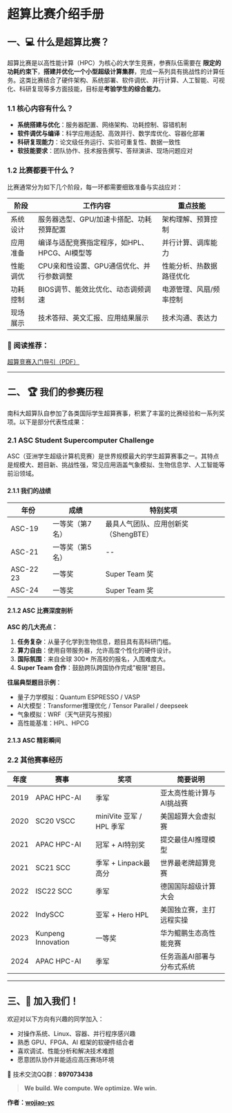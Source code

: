 # 超算比赛介绍手册

## 一、💻 什么是超算比赛？  

超算比赛是以高性能计算（HPC）为核心的大学生竞赛，参赛队伍需要在 **限定的功耗约束下**，**搭建并优化一个小型超级计算集群**，完成一系列具有挑战性的计算任务。这类比赛结合了硬件架构、系统部署、软件调优、并行计算、人工智能、可视化、科研复现等多方面技能，目标是**考验学生的综合能力**。  

### 1.1 核心内容有什么？
- **系统搭建与优化**：服务器配置、网络架构、功耗控制、容错机制  
- **软件调优与编译**：科学应用适配、高效并行、数学库优化、容器化部署  
- **科研复现能力**：论文级任务运行、实验可重复性、数据一致性  
- **软技能要求**：团队协作、技术报告撰写、答辩演讲、现场问题应对  


### 1.2 比赛都要干什么？

比赛通常分为如下几个阶段，每一环都需要细致准备与实战应对：

| 阶段 | 工作内容 | 重点技能 |
| ----- | ------ | -------- |
| 系统设计 | 服务器选型、GPU/加速卡搭配、功耗预算配置 | 架构理解、预算控制 |
| 应用准备 | 编译与适配竞赛指定程序，如HPL、HPCG、AI模型等 | 并行计算、调库能力 |
| 性能调优 | CPU亲和性设置、GPU通信优化、并行参数调整 | 性能分析、热数据路径优化 |
| 功耗控制 | BIOS调节、能效比优化、动态调频调速 | 电源管理、风扇/频率控制 |
| 现场展示 | 技术答辩、英文汇报、应用结果展示 | 技术沟通、表达力 |

### 📘 阅读推荐：  
[超算竞赛入门导引（PDF）](/welcome/超算竞赛导引.pdf)

---

## 二、 🏆 我们的参赛历程

南科大超算队自参加了各类国际学生超算赛事，积累了丰富的比赛经验和一系列奖项。以下是部分代表性成果：

### 2.1 ASC Student Supercomputer Challenge

ASC（亚洲学生超级计算机竞赛）是世界规模最大的学生超算赛事之一。其特点是规模大、题目新、挑战性强，常见应用涵盖气象模拟、生物信息学、人工智能等前沿领域。

#### 2.1.1 我们的战绩
| 年份 | 成绩 | 特别奖项 |
| ---- | ---- | -------- |
| ASC-19 | 一等奖（第7名） | 最具人气团队、应用创新奖（ShengBTE） |
| ASC-21 | 一等奖（第5名） | -- |
| ASC-22 23 | 一等奖 | Super Team 奖 |
| ASC-24 | 一等奖 | Super Team 奖 |

#### 2.1.2 ASC 比赛深度剖析

**ASC 的几大亮点：**
1. **任务复杂**：从量子化学到生物信息，题目具有高科研门槛。
2. **算力自由**：使用自带服务器，允许高度个性化的硬件设计。
3. **国际氛围**：来自全球 300+ 所高校的报名，入围难度大。
4. **Super Team 合作**：鼓励跨队跨国协作完成"极限"题目。

**往届典型题目示例**：
- 量子力学模拟：Quantum ESPRESSO / VASP
- AI大模型：Transformer推理优化 / Tensor Parallel / deepseek
- 气象模拟：WRF（天气研究与预报）
- 高性能基准：HPL、HPCG


#### 2.1.3 ASC 精彩瞬间

<script setup>
import ASCImageCarousel from '../../components/ASCImageCarousel.vue'

const ascImages = [
  '/sustcsc-doc/welcome/ASC/ASC24大合照.jpg',
  '/sustcsc-doc/welcome/ASC/ASC24队员赖海斌在压功耗.jpg',
  '/sustcsc-doc/welcome/ASC/ASC24比赛中.jpg',
  '/sustcsc-doc/welcome/ASC/ASC24队员与图灵奖得主Dongarra合照.jpg',
  '/sustcsc-doc/welcome/ASC/ASC24队员邱俊杰与德国友人合照.jpg',
  '/sustcsc-doc/welcome/ASC/ASC24集群搭建.jpg',
  '/sustcsc-doc/welcome/ASC/ASC24颁奖.jpg',
  '/sustcsc-doc/welcome/ASC/ASC十周年蛋糕.jpg',
  '/sustcsc-doc/welcome/ASC/ASC22-23晚宴.jpg',
  '/sustcsc-doc/welcome/ASC/ASC22-23颁奖.jpg',
]

const ascCaptions = [
  'ASC24大合照',
  'ASC24队员赖海斌在压功耗',
  'ASC24比赛中',
  'ASC24队员与图灵奖得主Dongarra合照',
  'ASC24队员邱俊杰与德国友人合照',
  'ASC24集群搭建',
  'ASC24颁奖',
  'ASC十周年蛋糕',
  'ASC22-23晚宴',
  'ASC22-23颁奖'
]

const otherImages = [
    '/sustcsc-doc/welcome/others/2023_华为鲲鹏应用创新大赛.jpg',
    '/sustcsc-doc/welcome/others/2024_SC24_IndySCC_美国-亚特兰大.jpg',
    '/sustcsc-doc/welcome/others/2024_SCA2024_澳大利亚-悉尼.jpg',
    '/sustcsc-doc/welcome/others/2025_SCA2025_新加坡.JPG',
]

const otherCaptions = [
    '2023华为鲲鹏应用创新大赛',
    '2024 SC24 IndySCC24（美国-亚特兰大）',
    '2024 SCA2024（澳大利亚-悉尼）',
    '2025 SCA2025（新加坡）'
]
</script>

<ASCImageCarousel 
  :images="ascImages" 
  :captions="ascCaptions"
  :autoplay="true" 
  :interval="3500" 
/>




### 2.2 其他赛事经历

| 年度 | 赛事 | 奖项 | 简要说明 |
| ---- | ---- | ---- | -------- |
| 2019 | APAC HPC-AI | 季军 | 亚太高性能计算与AI挑战赛 |
| 2020 | SC20 VSCC | miniVite 亚军 / HPL 季军 | 美国超算大会虚拟赛 |
| 2021 | APAC HPC-AI | 冠军 + AI特别奖 | 提交最佳AI推理模型 |
| 2021 | SC21 SCC | 季军 + Linpack最高分 | 世界最老牌超算竞赛 |
| 2022 | ISC22 SCC | 季军 | 德国国际超级计算大会 |
| 2022 | IndySCC | 亚军 + Hero HPL | 美国独立赛，主打远程实操 |
| 2023 | Kunpeng Innovation | 一等奖 | 华为鲲鹏生态高性能竞赛 |
| 2024 | APAC HPC-AI | 季军 | 任务涵盖AI部署与分布式系统 |

<ASCImageCarousel 
  :images="otherImages" 
  :captions="otherCaptions"
  :autoplay="true" 
  :interval="3500" 
/>
 

---

## 三、📢 加入我们！

欢迎对以下方向有兴趣的同学加入：

- 对操作系统、Linux、容器、并行程序感兴趣  
- 熟悉 GPU、FPGA、AI 框架的软硬件结合者  
- 喜欢调试、性能分析和解决技术难题  
- 愿意团队协作并能适应高压赛场环境  


 
📱 技术交流QQ群：**897073438**




> **We build. We compute. We optimize. We win.**

**作者：[wojiao-yc](https://wojiao-yc.github.io/)**